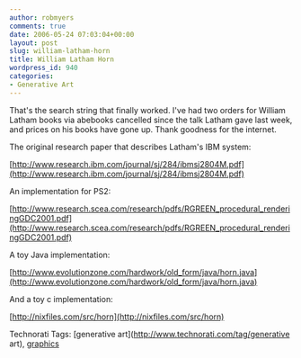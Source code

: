 ```yaml
---
author: robmyers
comments: true
date: 2006-05-24 07:03:04+00:00
layout: post
slug: william-latham-horn
title: William Latham Horn
wordpress_id: 940
categories:
- Generative Art
---
```


  
That's the search string that finally worked. I've had two orders for William Latham books via abebooks cancelled since the talk Latham gave last week, and prices on his books have gone up. Thank goodness for the internet.  


  
The original research paper that describes Latham's IBM system:  


  
[http://www.research.ibm.com/journal/sj/284/ibmsj2804M.pdf](http://www.research.ibm.com/journal/sj/284/ibmsj2804M.pdf)  


  
An implementation for PS2:  


  
[http://www.research.scea.com/research/pdfs/RGREEN_procedural_renderingGDC2001.pdf](http://www.research.scea.com/research/pdfs/RGREEN_procedural_renderingGDC2001.pdf)  


  
A toy Java implementation:  


  
[http://www.evolutionzone.com/hardwork/old_form/java/horn.java](http://www.evolutionzone.com/hardwork/old_form/java/horn.java)  


  
And a toy c implementation:  


  
[http://nixfiles.com/src/horn](http://nixfiles.com/src/horn)  


  


Technorati Tags: [generative art](http://www.technorati.com/tag/generative art), [graphics](http://www.technorati.com/tag/graphics)

  


